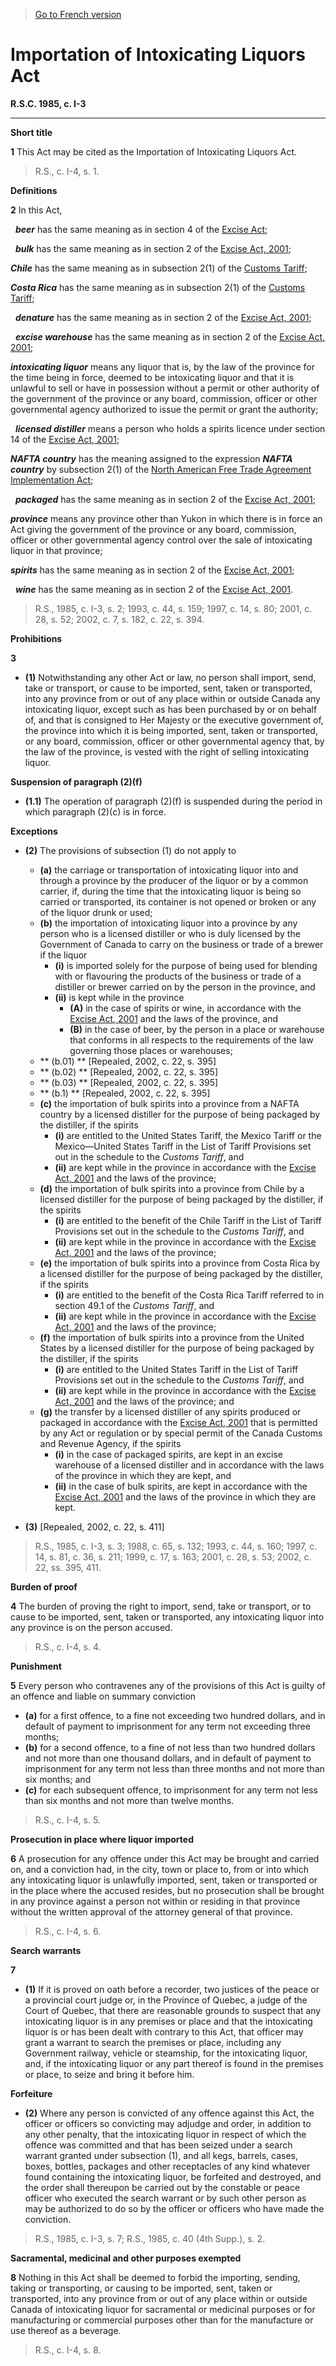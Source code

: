 > [Go to French version](/fr/Lois/Lois%20révisées%20du%20Canada/I/I-3.md)

# Importation of Intoxicating Liquors Act

**R.S.C. 1985, c. I-3**


----------



**Short title**

**1** This Act may be cited as the Importation of Intoxicating Liquors Act.
> R.S., c. I-4, s. 1.





**Definitions**

**2** In this Act,

 
***beer*** has the same meaning as in section 4 of the 
[Excise Act](/en/Acts/Revised%20Statutes%20of%20Canada/E/E-14.md);

 
***bulk*** has the same meaning as in section 2 of the 
[Excise Act, 2001](/en/Acts/Statutes%20of%20Canada/2002/c.%2022.md);

***Chile*** has the same meaning as in subsection 2(1) of the 
[Customs Tariff](/en/Acts/Statutes%20of%20Canada/1997/c.%2036.md);


***Costa Rica*** has the same meaning as in subsection 2(1) of the 
[Customs Tariff](/en/Acts/Statutes%20of%20Canada/1997/c.%2036.md);


 
***denature*** has the same meaning as in section 2 of the 
[Excise Act, 2001](/en/Acts/Statutes%20of%20Canada/2002/c.%2022.md);

 
***excise warehouse*** has the same meaning as in section 2 of the 
[Excise Act, 2001](/en/Acts/Statutes%20of%20Canada/2002/c.%2022.md);

***intoxicating liquor*** means any liquor that is, by the law of the province for the time being in force, deemed to be intoxicating liquor and that it is unlawful to sell or have in possession without a permit or other authority of the government of the province or any board, commission, officer or other governmental agency authorized to issue the permit or grant the authority;


 
***licensed distiller*** means a person who holds a spirits licence under section 14 of the 
[Excise Act, 2001](/en/Acts/Statutes%20of%20Canada/2002/c.%2022.md);

***NAFTA country*** has the meaning assigned to the expression 
***NAFTA country*** by subsection 2(1) of the 
[North American Free Trade Agreement Implementation Act](/en/Acts/Statutes%20of%20Canada/1993/c.%2044.md);


 
***packaged*** has the same meaning as in section 2 of the [Excise Act, 2001](/en/Acts/Statutes%20of%20Canada/2002/c.%2022.md);

***province*** means any province other than Yukon in which there is in force an Act giving the government of the province or any board, commission, officer or other governmental agency control over the sale of intoxicating liquor in that province;

***spirits*** has the same meaning as in section 2 of the [Excise Act, 2001](/en/Acts/Statutes%20of%20Canada/2002/c.%2022.md);

 
***wine*** has the same meaning as in section 2 of the [Excise Act, 2001](/en/Acts/Statutes%20of%20Canada/2002/c.%2022.md).
> R.S., 1985, c. I-3, s. 2; 1993, c. 44, s. 159; 1997, c. 14, s. 80; 2001, c. 28, s. 52; 2002, c. 7, s. 182, c. 22, s. 394.





**Prohibitions**

**3** 

- **(1)** Notwithstanding any other Act or law, no person shall import, send, take or transport, or cause to be imported, sent, taken or transported, into any province from or out of any place within or outside Canada any intoxicating liquor, except such as has been purchased by or on behalf of, and that is consigned to Her Majesty or the executive government of, the province into which it is being imported, sent, taken or transported, or any board, commission, officer or other governmental agency that, by the law of the province, is vested with the right of selling intoxicating liquor.

**Suspension of paragraph (2)(f)**

- **(1.1)** The operation of paragraph (2)(f) is suspended during the period in which paragraph (2)(c) is in force.

**Exceptions**

- **(2)** The provisions of subsection (1) do not apply to
	- **(a)** the carriage or transportation of intoxicating liquor into and through a province by the producer of the liquor or by a common carrier, if, during the time that the intoxicating liquor is being so carried or transported, its container is not opened or broken or any of the liquor drunk or used;
	- **(b)** the importation of intoxicating liquor into a province by any person who is a licensed distiller or who is duly licensed by the Government of Canada to carry on the business or trade of a brewer if the liquor
		- **(i)** is imported solely for the purpose of being used for blending with or flavouring the products of the business or trade of a distiller or brewer carried on by the person in the province, and
		- **(ii)** is kept while in the province
			- **(A)** in the case of spirits or wine, in accordance with the   [Excise Act, 2001](/en/Acts/Statutes%20of%20Canada/2002/c.%2022.md) and the laws of the province, and
			- **(B)** in the case of beer, by the person in a place or warehouse that conforms in all respects to the requirements of the law governing those places or warehouses;
	- ** 				(b.01) ** [Repealed, 2002, c. 22, s. 395]
	- ** 				(b.02) ** [Repealed, 2002, c. 22, s. 395]
	- ** 				(b.03) ** [Repealed, 2002, c. 22, s. 395]
	- ** 				(b.1)  ** [Repealed, 2002, c. 22, s. 395]
	- **(c)** the importation of bulk spirits into a province from a NAFTA country by a licensed distiller for the purpose of being packaged by the distiller, if the spirits
		- **(i)** are entitled to the United States Tariff, the Mexico Tariff or the Mexico—United States Tariff in the List of Tariff Provisions set out in the schedule to the  *Customs Tariff*, and
		- **(ii)** are kept while in the province in accordance with the  [Excise Act, 2001](/en/Acts/Statutes%20of%20Canada/2002/c.%2022.md) and the laws of the province;
	- **(d)**  the importation of bulk spirits into a province from Chile by a licensed distiller for the purpose of being packaged by the distiller, if the spirits
		- **(i)** are entitled to the benefit of the Chile Tariff in the List of Tariff Provisions set out in the schedule to the  *Customs Tariff*, and
		- **(ii)** are kept while in the province in accordance with the  [Excise Act, 2001](/en/Acts/Statutes%20of%20Canada/2002/c.%2022.md) and the laws of the province;
	- **(e)**  the importation of bulk spirits into a province from Costa Rica by a licensed distiller for the purpose of being packaged by the distiller, if the spirits
		- **(i)** are entitled to the benefit of the Costa Rica Tariff referred to in section 49.1 of the  *Customs Tariff*, and
		- **(ii)** are kept while in the province in accordance with the  [Excise Act, 2001](/en/Acts/Statutes%20of%20Canada/2002/c.%2022.md) and the laws of the province;
	- **(f)**  the importation of bulk spirits into a province from the United States by a licensed distiller for the purpose of being packaged by the distiller, if the spirits
		- **(i)** are entitled to the United States Tariff in the List of Tariff Provisions set out in the schedule to the  *Customs Tariff*, and
		- **(ii)** are kept while in the province in accordance with the  [Excise Act, 2001](/en/Acts/Statutes%20of%20Canada/2002/c.%2022.md) and the laws of the province; and
	- **(g)**  the transfer by a licensed distiller of any spirits produced or packaged in accordance with the  [Excise Act, 2001](/en/Acts/Statutes%20of%20Canada/2002/c.%2022.md) that is permitted by any Act or regulation or by special permit of the Canada Customs and Revenue Agency, if the spirits
		- **(i)** in the case of packaged spirits, are kept in an excise warehouse of a licensed distiller and in accordance with the laws of the province in which they are kept, and
		- **(ii)** in the case of bulk spirits, are kept in accordance with the  [Excise Act, 2001](/en/Acts/Statutes%20of%20Canada/2002/c.%2022.md) and the laws of the province in which they are kept.

- **(3)** [Repealed, 2002, c. 22, s. 411]
> R.S., 1985, c. I-3, s. 3; 1988, c. 65, s. 132; 1993, c. 44, s. 160; 1997, c. 14, s. 81, c. 36, s. 211; 1999, c. 17, s. 163; 2001, c. 28, s. 53; 2002, c. 22, ss. 395, 411.





**Burden of proof**

**4** The burden of proving the right to import, send, take or transport, or to cause to be imported, sent, taken or transported, any intoxicating liquor into any province is on the person accused.
> R.S., c. I-4, s. 4.





**Punishment**

**5** Every person who contravenes any of the provisions of this Act is guilty of an offence and liable on summary conviction
- **(a)** for a first offence, to a fine not exceeding two hundred dollars, and in default of payment to imprisonment for any term not exceeding three months;
- **(b)** for a second offence, to a fine of not less than two hundred dollars and not more than one thousand dollars, and in default of payment to imprisonment for any term not less than three months and not more than six months; and
- **(c)** for each subsequent offence, to imprisonment for any term not less than six months and not more than twelve months.
> R.S., c. I-4, s. 5.





**Prosecution in place where liquor imported**

**6** A prosecution for any offence under this Act may be brought and carried on, and a conviction had, in the city, town or place to, from or into which any intoxicating liquor is unlawfully imported, sent, taken or transported or in the place where the accused resides, but no prosecution shall be brought in any province against a person not within or residing in that province without the written approval of the attorney general of that province.
> R.S., c. I-4, s. 6.





**Search warrants**

**7** 

- **(1)** If it is proved on oath before a recorder, two justices of the peace or a provincial court judge or, in the Province of Quebec, a judge of the Court of Quebec, that there are reasonable grounds to suspect that any intoxicating liquor is in any premises or place and that the intoxicating liquor is or has been dealt with contrary to this Act, that officer may grant a warrant to search the premises or place, including any Government railway, vehicle or steamship, for the intoxicating liquor, and, if the intoxicating liquor or any part thereof is found in the premises or place, to seize and bring it before him.

**Forfeiture**

- **(2)** Where any person is convicted of any offence against this Act, the officer or officers so convicting may adjudge and order, in addition to any other penalty, that the intoxicating liquor in respect of which the offence was committed and that has been seized under a search warrant granted under subsection (1), and all kegs, barrels, cases, boxes, bottles, packages and other receptacles of any kind whatever found containing the intoxicating liquor, be forfeited and destroyed, and the order shall thereupon be carried out by the constable or peace officer who executed the search warrant or by such other person as may be authorized to do so by the officer or officers who have made the conviction.
> R.S., 1985, c. I-3, s. 7; R.S., 1985, c. 40 (4th Supp.), s. 2.





**Sacramental, medicinal and other purposes exempted**

**8** Nothing in this Act shall be deemed to forbid the importing, sending, taking or transporting, or causing to be imported, sent, taken or transported, into any province from or out of any place within or outside Canada of intoxicating liquor for sacramental or medicinal purposes or for manufacturing or commercial purposes other than for the manufacture or use thereof as a beverage.
> R.S., c. I-4, s. 8.



